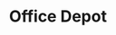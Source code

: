 ---
title: "Office Depot"
url: /gainesville/office-depot-southwest-archer-road/
shop: office supplies
---